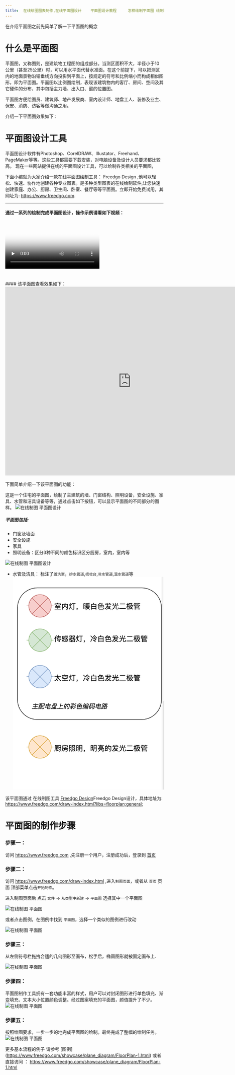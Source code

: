 ```yaml
---
title: 	在线绘图图表制作,在线平面图设计	平面图设计教程 	怎样绘制平面图 绘制平面图用什么软件 在线制图
---
```


在介绍平面图之前先简单了解一下平面图的概念

# 什么是平面图

平面图，又称图则，是建筑物工程图的组成部分。当测区面积不大，半径小于10公里（甚至25公里）时，可以用水平面代替水准面。在这个前提下，可以把测区内的地面景物沿铅垂线方向投影到平面上，按规定的符号和比例缩小而构成相似图形，即为平面图。平面图以比例图绘制，表现该建筑物内的客厅、房间、空间及其它硬件的分布，其中包括主力墙、出入口、窗的位置图。

平面图方便绘图员、建筑师、地产发展商、室内设计师、地盘工人、装修及业主、保安、消防、访客等做沟通之用。

介绍一下平面图效果如下：

# 平面图设计工具

平面图设计软件有Photoshop、CorelDRAW、IIIustator、Freehand、PageMaker等等。这些工具都需要下载安装，对电脑设备及设计人员要求都比较高。
现在一些网站提供在线的平面图设计工具，可以绘制各类相关的平面图，

下面小编就为大家介绍一款在线平面图绘制工具： Freedgo Design ,他可以轻松、快速、协作地创建各种专业图表。是多种类型图表的在线绘制软件,让您快速创建家庭、办公、厨房、卫生间、卧室、餐厅等等平面图。立即开始免费试用，其网址为: https://www.freedgo.com.

---
<script async src="https://pagead2.googlesyndication.com/pagead/js/adsbygoogle.js"></script><ins class="adsbygoogle" style="display:block; text-align:center;" data-ad-layout="in-article" data-ad-format="fluid" data-ad-client="ca-pub-9055212255210230" data-ad-slot="7941459222"></ins> <script>(adsbygoogle = window.adsbygoogle || []).push({});</script>

#### 通过一系列的绘制完成平面图设计，操作示例请看如下视频：

<video id="video" controls="" preload="none" poster="https://www.freedgo.com/public/themes/freedgo/floor/floor1.png">
<source id="mp4" src="https://www.freedgo.com/public/themes/freedgo/floor/floor_m.mp4" type="video/mp4">
</video> 

<br/>
<br/>
<br/>
#### 该平面图查看效果如下：

<iframe src="https://www.freedgo.com/draw-index.html?lightbox=1&p=ex1&highlight=0000ff&edit=_blank&layers=1&nav=1&title=平面图示例#Uhttps://www.freedgo.com/templates/floor/floor_sample1.xml" width="800px" height="600px" frameborder="0" scrolling="no"></iframe>

下面简单介绍一下该平面图的功能：

这是一个住宅的平面图，绘制了主建筑的墙、门窗结构、照明设备，安全设施、家具、水管和洁具设备等等，通过点击如下按钮，可以显示平面图的不同部分的图样。
![在线制图 平面图设计](https://www.freedgo.com/public/themes/freedgo/floor/floor1.png "在线制图 平面图设计")

##### 平面图包括:

- 门窗及墙面
- 安全设施
- 家具
- 照明设备：区分3种不同的颜色标识区分厨房，室内，室内等

![在线制图 平面图设计](https://www.freedgo.com/public/themes/freedgo/floor/floor2.png "在线制图 平面图设计")


- 水管及洁具： 标注了`盥洗室`，`排水管道`,`梳妆台`,`冷水管道`,`温水管道`等
![在线制图 平面图设计](/public/themes/freedgo/floor/floor8.png "在线制图 平面图设计")




该平面图通过 在线制图工具 [Freedgo Design](https://www.freedgo.com/draw-index.html?libs=floorplan;general; "平面图设计工具")Freedgo Design设计，具体地址为: https://www.freedgo.com/draw-index.html?libs=floorplan;general;

 

# 平面图的制作步骤

### 步骤一：

访问 https://www.freedgo.com ,先注册一个用户，注册成功后，登录到 [首页](https://www.freedgo.com)

### 步骤二：

访问 https://www.freedgo.com/draw-index.html ,进入`制图页面`，或者从 `首页` 页面 顶部菜单点击`开始制作`。

进入制图页面后 点击 `文件` -> `从类型中新建` -> `平面图` 选择其中一个平面图

![在线制图 平面图](https://www.freedgo.com/public/themes/freedgo/floor/floor3.png "在线制图 平面图")


或者点击图例，在图例中找到 `平面图`，选择一个类似的图例进行改动

![在线制图 平面图](https://www.freedgo.com/public/themes/freedgo/floor/floor4.png "在线制图 平面图")

### 步骤三：

从左侧符号栏拖拽合适的几何图形至画布，松手后，椭圆图形就被固定画布上.

![在线制图 平面图](https://www.freedgo.com/public/themes/freedgo/floor/floor5.png "在线制图 平面图")
 


### 步骤四：

平面图制作工具拥有一套功能丰富的样式，用户可以对封闭图形进行单色填充、渐变填充、文本大小位置颜色调整。经过图案填充的平面图，颜值提升了不少。
![在线制图 平面图](https://www.freedgo.com/public/themes/freedgo/floor/floor6.png "在线制图 平面图")


### 步骤五：

按照绘图要求，一步一步的地完成平面图的绘制。最终完成了整幅的绘制任务。
![在线制图 平面图](https://www.freedgo.com/public/themes/freedgo/floor/floor7.png "在线制图 平面图")



更多基本流程的例子 请参考 [图例] (https://www.freedgo.com/showcase/plane_diagram/FloorPlan-1.html) 或者直接访问 ： https://www.freedgo.com/showcase/plane_diagram/FloorPlan-1.html




